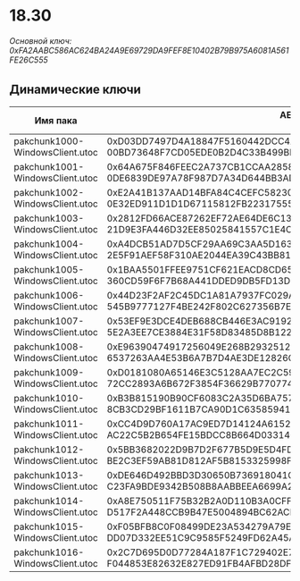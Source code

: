 # 18.30

###### Основной ключ: 0xFA2AABC586AC624BA24A9E69729DA9FEF8E10402B79B975A6081A561FE26C555

## Динамические ключи

| Имя пака                              | AES Ключ</br>GUID                                                                                            | HiRes Текстуры |
|-----------------------------------|---------------------------------------------------------------------------------------------------------|-------------------|
| pakchunk1000-WindowsClient.utoc   | 0xD03DD7497D4A18847F5160442DCC4AC49A74EB16D4F7A4DEB45636473F51EB5E</br>00BD73648F7CD05EDE0B2D4C33B499BD | ❌                 |
| pakchunk1001-WindowsClient.utoc   | 0x64A675F846FEEC2A737CB1CCAA285854DF7E8154286EA058416E6687C2352A90</br>0DE6839DE97A78F987D7A34D644BB3AD | ❌                 |
| pakchunk1002-WindowsClient.utoc   | 0xE2A41B137AAD14BFA84C4CEFC582309761FA02C1BBCF5FF7CCD3BD24474739DF</br>0E32ED911D1D1D67115812FB22317555 | ❌                 |
| pakchunk1003-WindowsClient.utoc   | 0x2812FD66ACE87262EF72AE64DE6C1309EA1E7957C9770F708EE41A714AE0E74C</br>21D9E3FA446D32EE85025841557C1E4C | ❌                 |
| pakchunk1004-WindowsClient.utoc   | 0xA4DCB51AD7D5CF29AA69C3AA5D1635E04644BC8E594950F9005C658715C2E6A9</br>2E5F91AEF58F310AE2044EA39C43BB81 | ❌                 |
| pakchunk1005-WindowsClient.utoc   | 0x1BAA5501FFEE9751CF621EACD8CD65F06E219FADA377091C6DE81E2E8C4BED8D</br>360CD59F6F7B68A441DDED9DB5FD13D7 | ❌                 |
| pakchunk1006-WindowsClient.utoc   | 0x44D23F2AF2C45DC1A81A7937FC029A61BC8999732D425F599AF97C12B78F0788</br>545B9777127F4BE242F802C627356B7E | ❌                 |
| pakchunk1007-WindowsClient.utoc   | 0x53EF9E3DCE4DEB688CB446E3AC9192C0D09A59E47A52834CB564BCE73247C27B</br>5E2A3EE7CE3884E31F58D83485D8B122 | ❌                 |
| pakchunk1008-WindowsClient.utoc   | 0xE96390474917256049E268B29325128FF85C1F8BB9253485A414F06887881714</br>6537263AA4E53B6A7B7D4AE3DE12826C | ❌                 |
| pakchunk1009-WindowsClient.utoc   | 0xD0181080A65146E3C5128AA7EC2C595612C139FA42137A8B28642565CF9203CD</br>72CC2893A6B672F3854F36629B770774 | ❌                 |
| pakchunk1010-WindowsClient.utoc   | 0xB3B815190B90CF6083C2A35D6BA757411A87F66A55E8D505BB5CDAA038A14185</br>8CB3CD29BF1611B7CA90D1C635859415 | ❌                 |
| pakchunk1011-WindowsClient.utoc   | 0xCC4D9D760A17AC9ED7D14124A6152DCACD027A84F3203A40679F1B7AA3A4C783</br>AC22C5B2B654FE15BDCC8B664D033140 | ❌                 |
| pakchunk1012-WindowsClient.utoc   | 0x5BB3682022D9B7D2F677B5D9E5D4FD82D23CD0CC8E8B393BB80F4BB7003F11DC</br>BE2C3EF59AB81D812AF5B8153325998F | ❌                 |
| pakchunk1013-WindowsClient.utoc   | 0xDE646D492BBD3D30650B736918041C15E9EDEBAD0FB678B81DB197F998F52880</br>C23FA9BDE9342B508B8AABBEEA6699A2 | ❌                 |
| pakchunk1014-WindowsClient.utoc   | 0xA8E750511F75B32B2A0D110B3A0CFF61567B3E269EF21A9CAE7616F747D7B6F5</br>D517F2A448CCB9B47E5004894BC62ACF | ❌                 |
| pakchunk1015-WindowsClient.utoc   | 0xF05BFB8C0F08499DE23A534279A79E1A1F6B99157A42F2FBB1BB31E70613BE77</br>DD07D332EE51C9C9585F5249FD62A45A | ❌                 |
| pakchunk1016-WindowsClient.utoc   | 0x2C7D695D0D77284A187F1C729402E7F23692D2DFFB22B5515663BC51789E6955</br>F044853E82632E827ED91FB4AFBD28DF | ❌                 |
